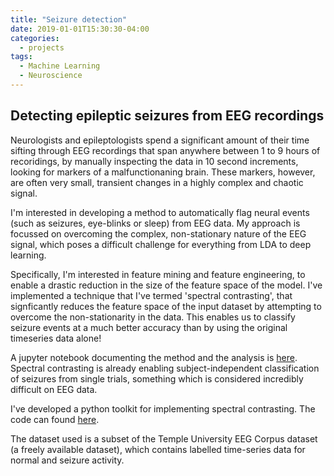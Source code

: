 ```yaml
---
title: "Seizure detection"
date: 2019-01-01T15:30:30-04:00
categories:
  - projects
tags:
  - Machine Learning
  - Neuroscience
---
```


## Detecting epileptic seizures from EEG recordings

Neurologists and epileptologists spend a significant amount of their time sifting through EEG recordings that span anywhere between 1 to 9 hours of recoridings, by manually inspecting the data in 10 second increments, looking for markers of a malfunctionaning brain. These markers, however, are often very small, transient changes in a highly complex and chaotic signal.

I'm interested in developing a method to automatically flag neural events (such as seizures, eye-blinks or sleep) from EEG data. My approach is focussed on overcoming the complex, non-stationary nature of the EEG signal, which poses a difficult challenge for everything from LDA to deep learning.

Specifically, I'm interested in feature mining and feature engineering, to enable a drastic reduction in the size of the feature space of the model.
I've implemented a technique that I've termed 'spectral contrasting', that signficantly reduces the feature space of the input dataset by attempting to overcome the non-stationarity in the data.
This enables us to classify seizure events at a much better accuracy than by using the original timeseries data alone!

A jupyter notebook documenting the method and the analysis is [here](https://github.com/theonlyid/seizuredetection/blob/master/docs/final_notebook.ipynb "Jupyter Notebook").
Spectral contrasting is already enabling subject-independent classification of seizures from single trials, something which is considered incredibly difficult on EEG data.

I've developed a python toolkit for implementing spectral contrasting. The code can found [here](https://github.com/theonlyid/seizuredetection "Github Repo").

The dataset used is a subset of the Temple University EEG Corpus dataset (a freely available dataset), which contains labelled time-series data for normal and seizure activity.

